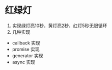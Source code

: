 # 红绿灯
1. 实现绿灯亮10秒，黄灯亮2秒，红灯5秒无限循环
2. 几种实现
  - callback 实现
  - promise 实现
  - generator 实现
  - async 实现
